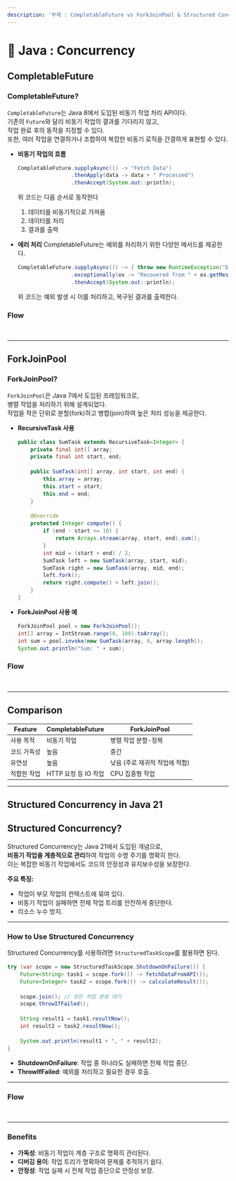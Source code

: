 ```yaml
---
description: '부제 : CompletableFuture vs ForkJoinPool & Structured Concurrency'
---
```


# 🟰 Java : Concurrency

## CompletableFuture

### CompletableFuture?

`CompletableFuture`는 Java 8에서 도입된 비동기 작업 처리 API이다. \
기존의 `Future`와 달리 비동기 작업의 결과를 기다리지 않고, \
작업 완료 후의 동작을 지정할 수 있다. \
또한, 여러 작업을 연결하거나 조합하여 복잡한 비동기 로직을 간결하게 표현할 수 있다.

*   **비동기 작업의 흐름**

    ```java
    CompletableFuture.supplyAsync(() -> "Fetch Data")
                     .thenApply(data -> data + " Processed")
                     .thenAccept(System.out::println);
    ```

    위 코드는 다음 순서로 동작한다

    1. 데이터를 비동기적으로 가져옴
    2. 데이터를 처리
    3. 결과를 출력
*   **에러 처리** CompletableFuture는 예외를 처리하기 위한 다양한 메서드를 제공한다.

    ```java
    CompletableFuture.supplyAsync(() -> { throw new RuntimeException("Error"); })
                     .exceptionally(ex -> "Recovered from " + ex.getMessage())
                     .thenAccept(System.out::println);
    ```

    위 코드는 예외 발생 시 이를 처리하고, 복구된 결과를 출력한다.

### **Flow**

<figure><img src="../../.gitbook/assets/스크린샷 2025-01-09 오후 8.23.02.png" alt=""><figcaption></figcaption></figure>

***

## ForkJoinPool

### ForkJoinPool?

`ForkJoinPool`은 Java 7에서 도입된 프레임워크로, \
병렬 작업을 처리하기 위해 설계되었다. \
작업을 작은 단위로 분할(fork)하고 병합(join)하여 높은 처리 성능을 제공한다.

*   **RecursiveTask 사용**

    ```java
    public class SumTask extends RecursiveTask<Integer> {
        private final int[] array;
        private final int start, end;

        public SumTask(int[] array, int start, int end) {
            this.array = array;
            this.start = start;
            this.end = end;
        }

        @Override
        protected Integer compute() {
            if (end - start <= 10) {
                return Arrays.stream(array, start, end).sum();
            }
            int mid = (start + end) / 2;
            SumTask left = new SumTask(array, start, mid);
            SumTask right = new SumTask(array, mid, end);
            left.fork();
            return right.compute() + left.join();
        }
    }
    ```
*   **ForkJoinPool 사용 예**

    ```java
    ForkJoinPool pool = new ForkJoinPool();
    int[] array = IntStream.range(0, 100).toArray();
    int sum = pool.invoke(new SumTask(array, 0, array.length));
    System.out.println("Sum: " + sum);
    ```

### **Flow**

<figure><img src="../../.gitbook/assets/스크린샷 2025-01-09 오후 8.25.44.png" alt=""><figcaption></figcaption></figure>

***

## Comparison

| **Feature** | **CompletableFuture** | **ForkJoinPool**   |
| ----------- | --------------------- | ------------------ |
| 사용 목적       | 비동기 작업                | 병렬 작업 분할-정복        |
| 코드 가독성      | 높음                    | 중간                 |
| 유연성         | 높음                    | 낮음 (주로 재귀적 작업에 적합) |
| 적합한 작업      | HTTP 요청 등 IO 작업       | CPU 집중형 작업         |

***

## Structured Concurrency in Java 21

## Structured Concurrency?

Structured Concurrency는 Java 21에서 도입된 개념으로, \
**비동기 작업을 계층적으로 관리**하여 작업의 수명 주기를 명확히 한다. \
이는 복잡한 비동기 작업에서도 코드의 안정성과 유지보수성을 보장한다.

**주요 특징:**

* 작업이 부모 작업의 컨텍스트에 묶여 있다.
* 비동기 작업이 실패하면 전체 작업 트리를 안전하게 중단한다.
* 리소스 누수 방지.

***

### How to Use Structured Concurrency

Structured Concurrency를 사용하려면 `StructuredTaskScope`를 활용하면 된다.

```java
try (var scope = new StructuredTaskScope.ShutdownOnFailure()) {
    Future<String> task1 = scope.fork(() -> fetchDataFromAPI());
    Future<Integer> task2 = scope.fork(() -> calculateResult());

    scope.join(); // 모든 작업 완료 대기
    scope.throwIfFailed();

    String result1 = task1.resultNow();
    int result2 = task2.resultNow();

    System.out.println(result1 + ", " + result2);
}
```

* **ShutdownOnFailure**: 작업 중 하나라도 실패하면 전체 작업 중단.
* **ThrowIfFailed**: 예외를 처리하고 필요한 경우 호출.

***

### **Flow**

<figure><img src="../../.gitbook/assets/스크린샷 2025-01-09 오후 8.24.38 (1).png" alt=""><figcaption></figcaption></figure>

***

### Benefits

* **가독성**: 비동기 작업이 계층 구조로 명확히 관리된다.
* **디버깅 용이**: 작업 트리가 명확하여 문제를 추적하기 쉽다.
* **안정성**: 작업 실패 시 전체 작업 중단으로 안정성 보장.
